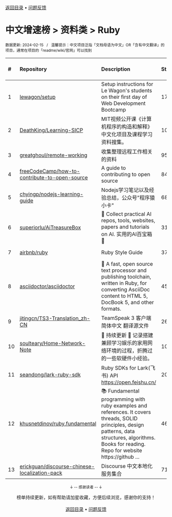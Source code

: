 <a href="https://gitee.com/GrowingGit/GitHub-Chinese-Top-Charts#github中文排行榜">返回目录</a> • <a href="/content/docs/feedback.md">问题反馈</a>

# 中文增速榜 > 资料类 > Ruby
<sub>数据更新: 2024-02-15&nbsp;&nbsp;&nbsp;/&nbsp;&nbsp;&nbsp;温馨提示：中文项目泛指「文档母语为中文」OR「含有中文翻译」的项目，通常在项目的「readme/wiki/官网」可以找到</sub>

|#|Repository|Description|Stars|Average daily growth|Updated|
|:-|:-|:-|:-|:-|:-|
|1|[lewagon/setup](https://github.com/lewagon/setup)|Setup instructions for Le Wagon's students on their first day of Web Development Bootcamp|17603|5|2024-01-26|
|2|[DeathKing/Learning-SICP](https://github.com/DeathKing/Learning-SICP)|MIT视频公开课《计算机程序的构造和解释》中文化项目及课程学习资料搜集。|10768|3|2023-09-27|
|3|[greatghoul/remote-working](https://github.com/greatghoul/remote-working)|收集整理远程工作相关的资料|9592|3|2024-02-04|
|4|[freeCodeCamp/how-to-contribute-to-open-source](https://github.com/freeCodeCamp/how-to-contribute-to-open-source)|A guide to contributing to open source|8409|3|2024-02-13|
|5|[chyingp/nodejs-learning-guide](https://github.com/chyingp/nodejs-learning-guide)|Nodejs学习笔记以及经验总结，公众号"程序猿小卡"|6821|3|2023-08-22|
|6|[superiorlu/AiTreasureBox](https://github.com/superiorlu/AiTreasureBox)|🤖 Collect practical AI repos, tools, websites, papers and tutorials on AI. 实用的AI百宝箱 💎 |315|1|2024-02-14|
|7|[airbnb/ruby](https://github.com/airbnb/ruby)|Ruby Style Guide|3764|1|2024-01-12|
|8|[asciidoctor/asciidoctor](https://github.com/asciidoctor/asciidoctor)|:gem: A fast, open source text processor and publishing toolchain, written in Ruby, for converting AsciiDoc content to HTML 5, DocBook 5, and other formats.|4547|1|2024-02-14|
|9|[jitingcn/TS3-Translation_zh-CN](https://github.com/jitingcn/TS3-Translation_zh-CN)|TeamSpeak 3 客户端 简体中文 翻译源文件|260|0|2024-02-08|
|10|[soulteary/Home-Network-Note](https://github.com/soulteary/Home-Network-Note)|🚧 持续更新 🚧 记录搭建兼顾学习娱乐的家用网络环境的过程，折腾过的一些软硬件小经验。|1030|0|2023-09-18|
|11|[seandong/lark-ruby-sdk](https://github.com/seandong/lark-ruby-sdk)|Ruby SDKs for Lark(飞书) API https://open.feishu.cn/|20|0|2023-09-08|
|12|[khusnetdinov/ruby.fundamental](https://github.com/khusnetdinov/ruby.fundamental)|:books: Fundamental programming with ruby examples and references. It covers threads, SOLID principles, design patterns, data structures, algorithms. Books for reading. Repo for website https://github ...|463|0|2023-10-10|
|13|[erickguan/discourse-chinese-localization-pack](https://github.com/erickguan/discourse-chinese-localization-pack)|Discourse 中文本地化服务集合|71|0|2024-02-03|

<div align="center">
    <p><sub>↓ -- 感谢读者 -- ↓</sub></p>
    榜单持续更新，如有帮助请加星收藏，方便后续浏览，感谢你的支持！
</div>

<br/>

<div align="center"><a href="https://gitee.com/GrowingGit/GitHub-Chinese-Top-Charts#github中文排行榜">返回目录</a> • <a href="/content/docs/feedback.md">问题反馈</a></div>
